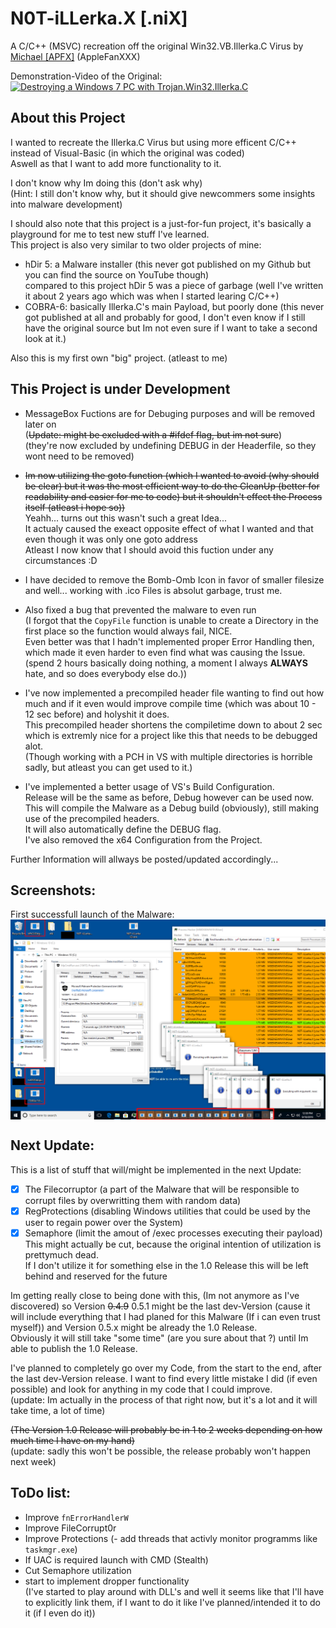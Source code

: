 # N0T-iLLerka.X [.niX]

A C/C++ (MSVC) recreation off the original Win32.VB.Illerka.C Virus by [Michael [APFX]](https://www.youtube.com/channel/UCDo-73OtSjnMKVIEidGu2Xw) (AppleFanXXX)

Demonstration-Video of the Original:\
<a href="https://www.youtube.com/watch?v=HnRm9DBWzY8"><img height="180" src="https://img.youtube.com/vi/HnRm9DBWzY8/maxresdefault.jpg" alt="Destroying a Windows 7 PC with Trojan.Win32.Illerka.C"></a>

## About this Project
I wanted to recreate the Illerka.C Virus but using more efficent C/C++ instead of Visual-Basic (in which the original was coded)\
Aswell as that I want to add more functionality to it.
 
I don't know why Im doing this (don't ask why)\
(Hint: I still don't know why, but it should give newcommers some insights into malware development)

I should also note that this project is a just-for-fun project, it's basically a playground for me to test new stuff I've learned.\
This project is also very similar to two older projects of mine:
- hDir 5: a Malware installer (this never got published on my Github but you can find the source on YouTube though)\
  compared to this project hDir 5 was a piece of garbage (well I've written it about 2 years ago which was when I started learing C/C++)
- COBRA-6: basically Illerka.C's main Payload, but poorly done (this never got published at all and probably for good,
  I don't even know if I still have the original source but Im not even sure if I want to take a second look at it.)

Also this is my first own "big" project. (atleast to me)

## This Project is under Development
- MessageBox Fuctions are for Debuging purposes and will be removed later on\
  (~~Update: might be excluded with a #ifdef flag, but im not sure~~)\
  (they're now excluded by undefining DEBUG in der Headerfile, so they wont need to be removed)

- ~~Im now utilizing the goto function
  (which I wanted to avoid (why should be clear) but it was the most efficient way to do the CleanUp
  (better for readability and easier for me to code) but it shouldn't effect the Process itself (atleast i hope so))~~\
  Yeahh... turns out this wasn't such a great Idea...\
  It actualy caused the exeact opposite effect of what I wanted and that even though it was only one goto address\
  Atleast I now know that I should avoid this fuction under any circumstances :D

- I have decided to remove the Bomb-Omb Icon in favor of smaller filesize and well...
  working with .ico Files is absolut garbage, trust me.

- Also fixed a bug that prevented the malware to even run\
  (I forgot that the `CopyFile` function is unable to create a Directory in the first place so the function would always fail, NICE.\
  Even better was that I hadn't implemented proper Error Handling then, which made it even harder to even find what was causing the Issue.
  (spend 2 hours basically doing nothing, a moment I always **ALWAYS** hate, and so does everybody else do.))

- I've now implemented a precompiled header file wanting to find out how much and if it even would improve compile time
  (which was about 10 - 12 sec before) and holyshit it does.\
  This precompiled header shortens the compiletime down to about 2 sec which is extremly nice for a project like this that needs to be debugged alot.\
  (Though working with a PCH in VS with multiple directories is horrible sadly, but atleast you can get used to it.)

- I've implemented a better usage of VS's Build Configuration.\
  Release will be the same as before, Debug however can be used now.\
  This will compile the Malware as a Debug build (obviously), still making use of the precompiled headers.\
  It will also automatically define the DEBUG flag.\
  I've also removed the x64 Configuration from the Project.

Further Information will allways be posted/updated accordingly...

## Screenshots:
First successfull launch of the Malware:\
<a><img align="center" src="GitRes/MSEdge-Win10-VMWare-2019-09-18-21-44-00.png" alt="Windows 10 VM Screenshot"></a>

## Next Update:
This is a list of stuff that will/might be implemented in the next Update:

- [x] The Filecorruptor (a part of the Malware that will be responsible to corrupt files by overwritting them with random data)
- [x] RegProtections (disabling Windows utilities that could be used by the user to regain power over the System)
- [x] Semaphore (limit the amout of /exec processes executing their payload)\
  This might actually be cut, because the original intention of utilization is prettymuch dead.\
  If I don't utilize it for something else in the 1.0 Release this will be left behind and reserved for the future

Im getting really close to being done with this, (Im not anymore as I've discovered) 
so Version ~~0.4.9~~ 0.5.1 might be the last dev-Version (cause it will include everything that I had planed for this Malware 
(If i can even trust myself)) and Version 0.5.x might be already the 1.0 Release.\
Obviously it will still take "some time" (are you sure about that ?) until Im able to publish the 1.0 Release.

I've planned to completely go over my Code, from the start to the end, after the last dev-Version release.
I want to find every little mistake I did (if even possible) and look for anything in my code that I could improve.\
(update: Im actually in the process of that right now, but it's a lot and it will take time, a lot of time)

~~(The Version 1.0 Release will probably be in 1 to 2 weeks depending on how much time I have on my hand)~~\
(update: sadly this won't be possible, the release probably won't happen next week)

## ToDo list:
- Improve `fnErrorHandlerW`
- Improve FileCorrupt0r
- Improve Protections (- add threads that activly monitor programms like `taskmgr.exe`)
- If UAC is required launch with CMD (Stealth)
- Cut Semaphore utilization
- start to implement dropper functionality\
  (I've started to play around with DLL's and well it seems like that I'll have to explicitly link them,
  if I want to do it like I've planned/intended it to do it (if I even do it))
